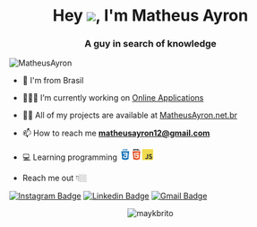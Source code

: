 <h1 align="center"> Hey <img src="https://raw.githubusercontent.com/kaueMarques/kaueMarques/master/hi.gif" width="30px">, I'm Matheus Ayron </h1>
<h3 align="center">A guy in search of knowledge</h3>
<p align="left"><img src="https://komarev.com/ghpvc/?username=MatheusAyron" alt="MatheusAyron" /></p>

-   📍 I'm from Brasil 

-   🚀👨‍🚀 I’m currently working on [Online Applications](https://www.instagram.com/onlineapplications/)
    
-   👨‍💻  All of my projects are available at  [MatheusAyron.net.br](https://github.com/MatheusAyron)
     
-   📫  How to reach me  **[matheusayron12@gmail.com](mailto:matheusayron12@gmail.com)**
    
-   💻 Learning programming <img src="https://raw.githubusercontent.com/devicons/devicon/master/icons/css3/css3-plain-wordmark.svg" alt="css3"  width="20" height="20"/><img src="https://raw.githubusercontent.com/devicons/devicon/master/icons/html5/html5-original-wordmark.svg" alt="html5"  width="20" height="20"/><img src="https://raw.githubusercontent.com/devicons/devicon/master/icons/javascript/javascript-original.svg" alt="javascript" width="20" height="20"/>

- Reach me out 👇🏼

[![Instagram Badge](https://img.shields.io/badge/-Instagram-3664FF?style=flat-square&logo=Instagram&logoColor=white&link=https://www.instagram.com/eu_matheusayron/)](https://www.instagram.com/eu_matheusayron/) [![Linkedin Badge](https://img.shields.io/badge/-Matheus%20Ayron-3664FF?style=flat-square&logo=Linkedin&logoColor=white&link=https://www.linkedin.com/in/matheus-ayron-de-morais-cardoso-b794311bb/)](https://www.linkedin.com/in/matheus-ayron-de-morais-cardoso-b794311bb/) [![Gmail Badge](https://img.shields.io/badge/-matheusayron12@gmail.com-3664FF?style=flat-square&logo=Gmail&logoColor=white&link=mailto:matheusayron12@gmail.com)](mailto:matheusayron12@gmail.com)
<p align="center">
<img src="https://github-readme-stats.vercel.app/api?username=MatheusAyron&show_icons=true" alt="maykbrito"/> 
</p>
